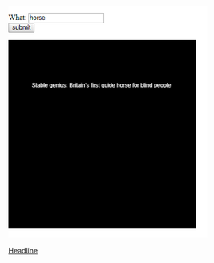 ![alt  text](Capture.PNG "Headline")

[Headline](https://rawgit.com/hele4924/mini-ex/master/mini_ex8/empty-example/index.html)
